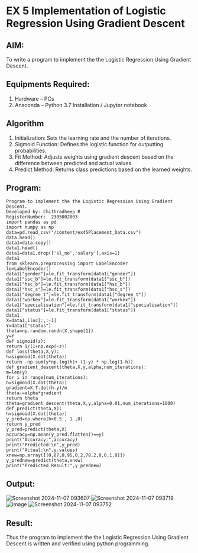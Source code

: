 # EX 5 Implementation of Logistic Regression Using Gradient Descent

## AIM:
To write a program to implement the the Logistic Regression Using Gradient Descent.

## Equipments Required:
1. Hardware – PCs
2. Anaconda – Python 3.7 Installation / Jupyter notebook

## Algorithm
1. Initialization: Sets the learning rate and the number of iterations.
2. Sigmoid Function: Defines the logistic function for outputting probabilities.
3. Fit Method: Adjusts weights using gradient descent based on the difference between predicted
and actual values.
4. Predict Method: Returns class predictions based on the learned weights.

## Program:
```
Program to implement the the Logistic Regression Using Gradient Descent.
Developed by: Chithradheep R
RegisterNumber:  2305002003
import pandas as pd
import numpy as np
data=pd.read_csv("/content/ex45Placement_Data.csv")
data.head()
data1=data.copy()
data1.head()
data1=data1.drop(['sl_no','salary'],axis=1)
data1
from sklearn.preprocessing import LabelEncoder
le=LabelEncoder()
data1["gender"]=le.fit_transform(data1["gender"])
data1["ssc_b"]=le.fit_transform(data1["ssc_b"])
data1["hsc_b"]=le.fit_transform(data1["hsc_b"])
data1["hsc_s"]=le.fit_transform(data1["hsc_s"])
data1["degree_t"]=le.fit_transform(data1["degree_t"])
data1["workex"]=le.fit_transform(data1["workex"])
data1["specialisation"]=le.fit_transform(data1["specialisation"])
data1["status"]=le.fit_transform(data1["status"])
data1
X=data1.iloc[:,:-1]
Y=data1["status"]
theta=np.random.randn(X.shape[1])
y=Y
def sigmoid(z):
return 1/(1+np.exp(-z))
def loss(theta,X,y):
h=sigmoid(X.dot(theta))
return -np.sum(y*np.log(h)+ (1-y) * np.log(1-h))
def gradient_descent(theta,X,y,alpha,num_iterations):
m=len(y)
for i in range(num_iterations):
h=sigmoid(X.dot(theta))
gradient=X.T.dot(h-y)/m
theta-=alpha*gradient
return theta
theta=gradient_descent(theta,X,y,alpha=0.01,num_iterations=1000)
def predict(theta,X):
h=sigmoid(X.dot(theta))
y_pred=np.where(h>0.5 , 1 ,0)
return y_pred
y_pred=predict(theta,X)
accuracy=np.mean(y_pred.flatten()==y)
print("Accuracy:",accuracy)
print("Predicted:\n",y_pred)
print("Actual:\n",y.values)
xnew=np.array([[0,87,0,95,0,2,78,2,0,0,1,0]])
y_prednew=predict(theta,xnew)
print("Predicted Result:",y_prednew)
```

## Output:
![Screenshot 2024-11-07 093607](https://github.com/user-attachments/assets/08b29e6e-effc-4abf-be92-b1a7236f2113)
![Screenshot 2024-11-07 093719](https://github.com/user-attachments/assets/ffef58c7-5a7d-4382-afb7-e5ca9af04ead)
![image](https://github.com/user-attachments/assets/fe2b7656-13c1-4947-af59-26a000f449e9)
![Screenshot 2024-11-07 093752](https://github.com/user-attachments/assets/d1c11f95-84c7-4636-952b-98a81e37b02d)




## Result:
Thus the program to implement the the Logistic Regression Using Gradient Descent is written and verified using python programming.

